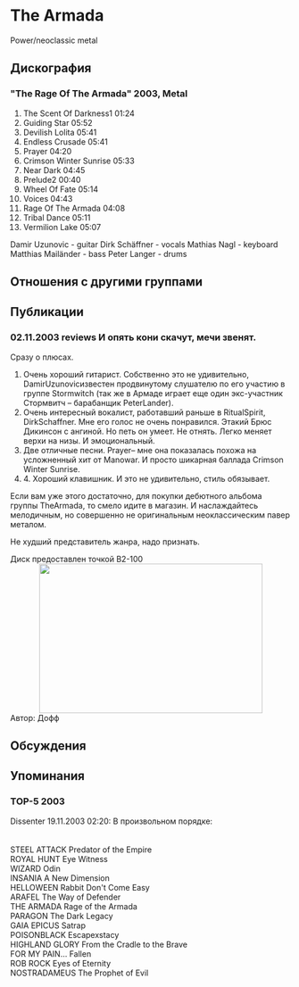 # The Armada

Power/neoclassic metal

## Дискография

### "The Rage Of The Armada" 2003, Metal

01. The Scent Of Darkness1 01:24 
02. Guiding Star 05:52 
03. Devilish Lolita 05:41 
04. Endless Crusade 05:41 
05. Prayer 04:20 
06. Crimson Winter Sunrise 05:33 
07. Near Dark 04:45 
08. Prelude2 00:40 
09. Wheel Of Fate 05:14 
10. Voices 04:43 
11. Rage Of The Armada 04:08 
12. Tribal Dance 05:11 
13. Vermilion Lake 05:07

Damir Uzunovic - guitar
Dirk Sch&#228;ffner - vocals
Mathias Nagl - keyboard
Matthias Mail&#228;nder - bass
Peter Langer - drums


## Отношения с другими группами


## Публикации

### 02.11.2003 reviews И опять кони скачут, мечи звенят.

<P>Сразу о плюсах. </P>
<OL type=1>
<LI>Очень хороший гитарист. Собственно это не удивительно, DamirUzunovicизвестен продвинутому слушателю по его участию в группе Stormwitch (так же в Армаде играет еще один экс-участник Стормвитч – барабанщик PeterLander). 
<LI>Очень интересный вокалист, работавший раньше в RitualSpirit, DirkSсhaffner. Мне его голос не очень понравился. Этакий Брюс Дикинсон с ангиной. Но петь он умеет. Не отнять. Легко меняет верхи на низы. И эмоциональный. 
<LI>Две отличные песни. Prayer– мне она показалась похожа на усложненный хит от Manowar. И просто шикарная баллада Crimson Winter Sunrise. 
<LI>4. Хороший клавишник. И это не удивительно, стиль обязывает.</LI></OL>
<P>Если вам уже этого достаточно, для покупки дебютного альбома группы TheArmada, то смело идите в магазин. И наслаждайтесь мелодичным, но совершенно не оригинальным неоклассическим павер металом. </P>
<P>Не худший представитель жанра, надо признать. </P>
<DIV>Диск предоставлен точкой B2-100</DIV>
<CENTER><IMG height=268 src="/images/news_rus/2003.09/4921.jpg" width=400 border=0></CENTER>
Автор: Дофф


## Обсуждения


## Упоминания

### TOP-5 2003

Dissenter 19.11.2003 02:20:
В произвольном порядке: <BR><BR><BR>STEEL ATTACK	Predator of the Empire<BR>ROYAL HUNT	Eye Witness<BR>WIZARD	Odin<BR>INSANIA	A New Dimension<BR>HELLOWEEN	Rabbit Don't Come Easy<BR>ARAFEL	The Way of Defender<BR>THE ARMADA	Rage of the Armada<BR>PARAGON	The Dark Legacy<BR>GAIA EPICUS	Satrap<BR>POISONBLACK	Escapexstacy<BR>HIGHLAND GLORY	From the Cradle to the Brave<BR>FOR MY PAIN…	Fallen<BR>ROB ROCK	Eyes of Eternity<BR>NOSTRADAMEUS	The Prophet of Evil<BR>

